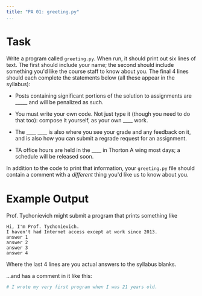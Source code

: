 ```yaml
---
title: "PA 01: greeting.py"
...
```


# Task

Write a program called `greeting.py`.
When run, it should print out six lines of text.
The first should include your name;
the second should include something you'd like the course staff to know about you.
The final 4 lines should each complete the statements below (all these appear in the syllabus):

- Posts containing significant portions of the solution to assignments are _____ and will be penalized as such.

- You must write your own code. Not just type it (though you need to do that too): compose it yourself, as your own ____ work. 

- The ____ ____ is also where you see your grade and any feedback on it, and is also how you can submit a regrade request for an assignment.

- TA office hours are held in the ____ in Thorton A wing most days; a schedule will be released soon.

In addition to the code to print that information,
your `greeting.py` file should contain a comment with a *different* thing
you'd like us to know about you.

# Example Output

Prof. Tychonievich might submit a program that prints something like

````
Hi, I'm Prof. Tychonievich.
I haven't had Internet access except at work since 2013.
answer 1
answer 2
answer 3
answer 4
````
Where the last 4 lines are you actual answers to the syllabus blanks.

…and has a comment in it like this:

````python
# I wrote my very first program when I was 21 years old.
````
